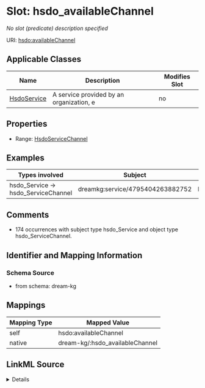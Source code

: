 

# Slot: hsdo_availableChannel


_No slot (predicate) description specified_





URI: [hsdo:availableChannel](http://schema.org/availableChannel)



<!-- no inheritance hierarchy -->





## Applicable Classes

| Name | Description | Modifies Slot |
| --- | --- | --- |
| [HsdoService](../classes/HsdoService.md) | A service provided by an organization, e |  no  |







## Properties

* Range: [HsdoServiceChannel](../classes/HsdoServiceChannel.md)






## Examples

| Types involved | Subject | Predicate | Object |
| --- | --- | --- | --- |
| hsdo_Service → hsdo_ServiceChannel | dreamkg:service/4795404263882752 | hsdo:availableChannel | dreamkg:service/channel/P-4795404263882752 |


## Comments

* 174 occurrences with subject type hsdo_Service and object type hsdo_ServiceChannel.

## Identifier and Mapping Information







### Schema Source


* from schema: dream-kg




## Mappings

| Mapping Type | Mapped Value |
| ---  | ---  |
| self | hsdo:availableChannel |
| native | dream-kg/:hsdo_availableChannel |




## LinkML Source

<details>
```yaml
name: hsdo_availableChannel
description: No slot (predicate) description specified
comments:
- 174 occurrences with subject type hsdo_Service and object type hsdo_ServiceChannel.
examples:
- description: hsdo_Service → hsdo_ServiceChannel
  object:
    example_object: dreamkg:service/channel/P-4795404263882752
    example_predicate: hsdo:availableChannel
    example_subject: dreamkg:service/4795404263882752
from_schema: dream-kg
rank: 1000
slot_uri: hsdo:availableChannel
alias: hsdo_availableChannel
domain_of:
- hsdo_Service
range: hsdo_ServiceChannel

```
</details>